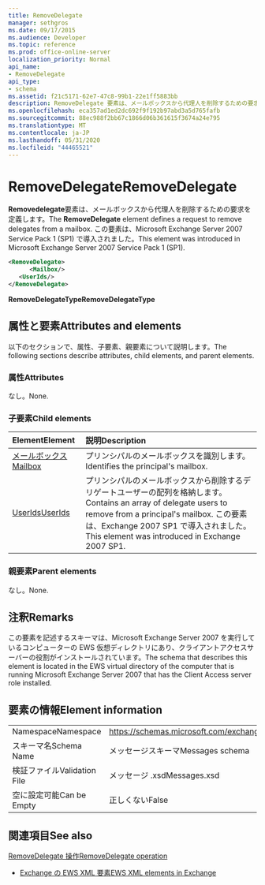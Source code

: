 ```yaml
---
title: RemoveDelegate
manager: sethgros
ms.date: 09/17/2015
ms.audience: Developer
ms.topic: reference
ms.prod: office-online-server
localization_priority: Normal
api_name:
- RemoveDelegate
api_type:
- schema
ms.assetid: f21c5171-62e7-47c8-99b1-22e1ff5883bb
description: RemoveDelegate 要素は、メールボックスから代理人を削除するための要求を定義します。 この要素は、Microsoft Exchange Server 2007 Service Pack 1 (SP1) で導入されました。
ms.openlocfilehash: eca357ad1ed2dc692f9f192b97abd3a5d765fafb
ms.sourcegitcommit: 88ec988f2bb67c1866d06b361615f3674a24e795
ms.translationtype: MT
ms.contentlocale: ja-JP
ms.lasthandoff: 05/31/2020
ms.locfileid: "44465521"
---
```

# <a name="removedelegate"></a><span data-ttu-id="00b1b-104">RemoveDelegate</span><span class="sxs-lookup"><span data-stu-id="00b1b-104">RemoveDelegate</span></span>

<span data-ttu-id="00b1b-105">**Removedelegate**要素は、メールボックスから代理人を削除するための要求を定義します。</span><span class="sxs-lookup"><span data-stu-id="00b1b-105">The **RemoveDelegate** element defines a request to remove delegates from a mailbox.</span></span> <span data-ttu-id="00b1b-106">この要素は、Microsoft Exchange Server 2007 Service Pack 1 (SP1) で導入されました。</span><span class="sxs-lookup"><span data-stu-id="00b1b-106">This element was introduced in Microsoft Exchange Server 2007 Service Pack 1 (SP1).</span></span> 
  
```xml
<RemoveDelegate>
      <Mailbox/>
   <UserIds/>
</RemoveDelegate>
```

 <span data-ttu-id="00b1b-107">**RemoveDelegateType**</span><span class="sxs-lookup"><span data-stu-id="00b1b-107">**RemoveDelegateType**</span></span>
## <a name="attributes-and-elements"></a><span data-ttu-id="00b1b-108">属性と要素</span><span class="sxs-lookup"><span data-stu-id="00b1b-108">Attributes and elements</span></span>

<span data-ttu-id="00b1b-109">以下のセクションで、属性、子要素、親要素について説明します。</span><span class="sxs-lookup"><span data-stu-id="00b1b-109">The following sections describe attributes, child elements, and parent elements.</span></span>
  
### <a name="attributes"></a><span data-ttu-id="00b1b-110">属性</span><span class="sxs-lookup"><span data-stu-id="00b1b-110">Attributes</span></span>

<span data-ttu-id="00b1b-111">なし。</span><span class="sxs-lookup"><span data-stu-id="00b1b-111">None.</span></span>
  
### <a name="child-elements"></a><span data-ttu-id="00b1b-112">子要素</span><span class="sxs-lookup"><span data-stu-id="00b1b-112">Child elements</span></span>

|<span data-ttu-id="00b1b-113">**Element**</span><span class="sxs-lookup"><span data-stu-id="00b1b-113">**Element**</span></span>|<span data-ttu-id="00b1b-114">**説明**</span><span class="sxs-lookup"><span data-stu-id="00b1b-114">**Description**</span></span>|
|:-----|:-----|
|[<span data-ttu-id="00b1b-115">メールボックス</span><span class="sxs-lookup"><span data-stu-id="00b1b-115">Mailbox</span></span>](mailbox.md) <br/> |<span data-ttu-id="00b1b-116">プリンシパルのメールボックスを識別します。</span><span class="sxs-lookup"><span data-stu-id="00b1b-116">Identifies the principal's mailbox.</span></span>  <br/> |
|[<span data-ttu-id="00b1b-117">UserIds</span><span class="sxs-lookup"><span data-stu-id="00b1b-117">UserIds</span></span>](userids.md) <br/> |<span data-ttu-id="00b1b-118">プリンシパルのメールボックスから削除するデリゲートユーザーの配列を格納します。</span><span class="sxs-lookup"><span data-stu-id="00b1b-118">Contains an array of delegate users to remove from a principal's mailbox.</span></span> <span data-ttu-id="00b1b-119">この要素は、Exchange 2007 SP1 で導入されました。</span><span class="sxs-lookup"><span data-stu-id="00b1b-119">This element was introduced in Exchange 2007 SP1.</span></span>  <br/> |
   
### <a name="parent-elements"></a><span data-ttu-id="00b1b-120">親要素</span><span class="sxs-lookup"><span data-stu-id="00b1b-120">Parent elements</span></span>

<span data-ttu-id="00b1b-121">なし。</span><span class="sxs-lookup"><span data-stu-id="00b1b-121">None.</span></span>
  
## <a name="remarks"></a><span data-ttu-id="00b1b-122">注釈</span><span class="sxs-lookup"><span data-stu-id="00b1b-122">Remarks</span></span>

<span data-ttu-id="00b1b-123">この要素を記述するスキーマは、Microsoft Exchange Server 2007 を実行しているコンピューターの EWS 仮想ディレクトリにあり、クライアントアクセスサーバーの役割がインストールされています。</span><span class="sxs-lookup"><span data-stu-id="00b1b-123">The schema that describes this element is located in the EWS virtual directory of the computer that is running Microsoft Exchange Server 2007 that has the Client Access server role installed.</span></span>
  
## <a name="element-information"></a><span data-ttu-id="00b1b-124">要素の情報</span><span class="sxs-lookup"><span data-stu-id="00b1b-124">Element information</span></span>

|||
|:-----|:-----|
|<span data-ttu-id="00b1b-125">Namespace</span><span class="sxs-lookup"><span data-stu-id="00b1b-125">Namespace</span></span>  <br/> |https://schemas.microsoft.com/exchange/services/2006/messages  <br/> |
|<span data-ttu-id="00b1b-126">スキーマ名</span><span class="sxs-lookup"><span data-stu-id="00b1b-126">Schema Name</span></span>  <br/> |<span data-ttu-id="00b1b-127">メッセージスキーマ</span><span class="sxs-lookup"><span data-stu-id="00b1b-127">Messages schema</span></span>  <br/> |
|<span data-ttu-id="00b1b-128">検証ファイル</span><span class="sxs-lookup"><span data-stu-id="00b1b-128">Validation File</span></span>  <br/> |<span data-ttu-id="00b1b-129">メッセージ .xsd</span><span class="sxs-lookup"><span data-stu-id="00b1b-129">Messages.xsd</span></span>  <br/> |
|<span data-ttu-id="00b1b-130">空に設定可能</span><span class="sxs-lookup"><span data-stu-id="00b1b-130">Can be Empty</span></span>  <br/> |<span data-ttu-id="00b1b-131">正しくない</span><span class="sxs-lookup"><span data-stu-id="00b1b-131">False</span></span>  <br/> |
   
## <a name="see-also"></a><span data-ttu-id="00b1b-132">関連項目</span><span class="sxs-lookup"><span data-stu-id="00b1b-132">See also</span></span>



[<span data-ttu-id="00b1b-133">RemoveDelegate 操作</span><span class="sxs-lookup"><span data-stu-id="00b1b-133">RemoveDelegate operation</span></span>](removedelegate-operation.md)


- [<span data-ttu-id="00b1b-134">Exchange の EWS XML 要素</span><span class="sxs-lookup"><span data-stu-id="00b1b-134">EWS XML elements in Exchange</span></span>](ews-xml-elements-in-exchange.md)


